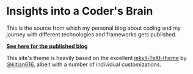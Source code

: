 # Insights into a Coder's Brain

This is the source from which my personal blog about coding and my journey with different technologies and frameworks gets published.

[**See here for the published blog**](https://blog.taktgeber.it/en/)

This site's theme is heavily based on the excellent [jekyll-TeXt-theme](https://github.com/kitian616/jekyll-TeXt-theme)
by [@kitian616](https://github.com/kitian616), albeit with a number of individual customizations.

